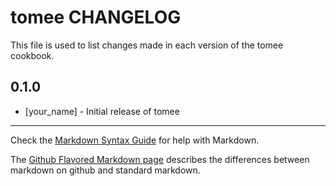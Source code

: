 tomee CHANGELOG
===============

This file is used to list changes made in each version of the tomee cookbook.

0.1.0
-----
- [your_name] - Initial release of tomee

- - -
Check the [Markdown Syntax Guide](http://daringfireball.net/projects/markdown/syntax) for help with Markdown.

The [Github Flavored Markdown page](http://github.github.com/github-flavored-markdown/) describes the differences between markdown on github and standard markdown.
